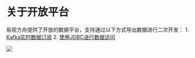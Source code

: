 # 关于开放平台

易观方舟提供了开放的数据平台，支持通过以下方式导出数据进行二次开发： 1. [Kafka实时数据订阅](open-original-export.md) 2. [使用JDBC进行数据访问](open-original-export.md)

[![ ](https://imguserradar.analysys.cn/fangzhou/img/2019/01/201901151711159657.jpeg)](https://ark.analysys.cn/view/sign/signup.html?campaign_id=2111486795&utm_campaign=文档注册&utm_medium=自媒体&utm_source=文档&utm_content=&utm_term=)

